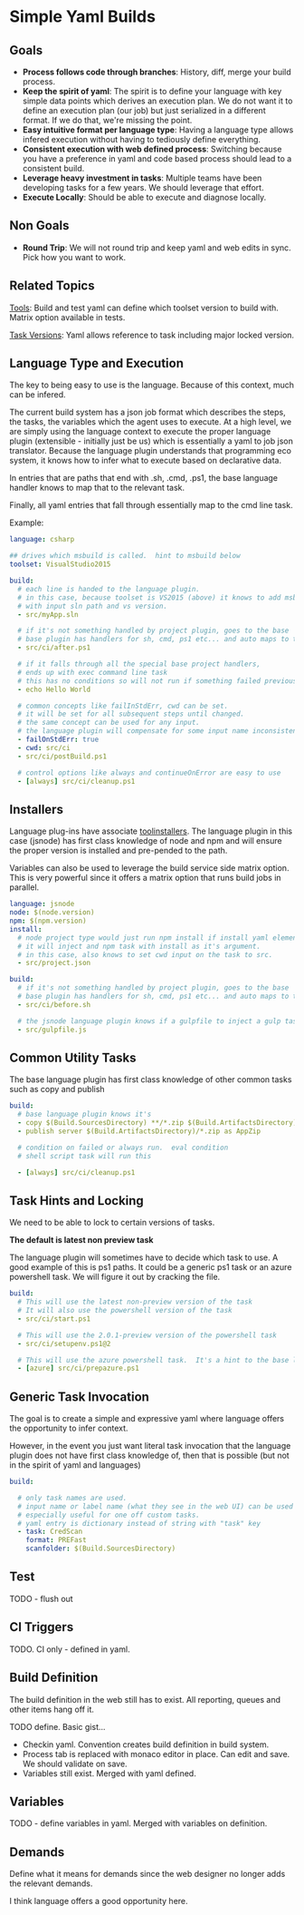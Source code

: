 # Simple Yaml Builds

## Goals

- **Process follows code through branches**: History, diff, merge your build process.
- **Keep the spirit of yaml**:  The spirit is to define your language with key simple data points which derives an execution plan.  We do not want it to define an execution plan (our job) but just serialized in a different format.  If we do that, we're missing the point.
- **Easy intuitive format per language type**: Having a language type allows infered execution without having to tediously define everything. 
- **Consistent execution with web defined process**: Switching because you have a preference in yaml and code based process should lead to a consistent build.
- **Leverage heavy investment in tasks**: Multiple teams have been developing tasks for a few years.  We should leverage that effort.
- **Execute Locally**: Should be able to execute and diagnose locally.

## Non Goals

- **Round Trip**: We will not round trip and keep yaml and web edits in sync.  Pick how you want to work.

## Related Topics

[Tools](tools.md): Build and test yaml can define which toolset version to build with.  Matrix option available in tests.  

[Task Versions](preview.md): Yaml allows reference to task including major locked version.

## Language Type and Execution

The key to being easy to use is the language.  Because of this context, much can be infered.

The current build system has a json job format which describes the steps, the tasks, the variables which the agent uses to execute.  At a high level, we are simply using the language context to execute the proper language plugin (extensible - initially just be us) which is essentially a yaml to job json translator.  Because the language plugin understands that programming eco system, it knows how to infer what to execute based on declarative data.

In entries that are paths that end with .sh, .cmd, .ps1, the base language handler knows to map that to the relevant task.

Finally, all yaml entries that fall through essentially map to the cmd line task.

Example:

```yaml
language: csharp

## drives which msbuild is called.  hint to msbuild below
toolset: VisualStudio2015

build:
  # each line is handed to the language plugin.
  # in this case, because toolset is VS2015 (above) it knows to add msbuild task
  # with input sln path and vs version. 
  - src/myApp.sln

  # if it's not something handled by project plugin, goes to the base
  # base plugin has handlers for sh, cmd, ps1 etc... and auto maps to the appropriate task
  - src/ci/after.ps1

  # if it falls through all the special base project handlers, 
  # ends up with exec command line task
  # this has no conditions so will not run if something failed previously
  - echo Hello World

  # common concepts like failInStdErr, cwd can be set.
  # it will be set for all subsequent steps until changed.
  # the same concept can be used for any input.
  # the language plugin will compensate for some input name inconsistencies
  - failOnStdErr: true
  - cwd: src/ci 
  - src/ci/postBuild.ps1

  # control options like always and continueOnError are easy to use
  - [always] src/ci/cleanup.ps1
```

## Installers

Language plug-ins have associate [toolinstallers](tools.md).  The language plugin in this case (jsnode) has first class knowledge of node and npm and will ensure the proper version is installed and pre-pended to the path.

Variables can also be used to leverage the build service side matrix option.  This is very powerful since it offers a matrix option that runs build jobs in parallel.

```yaml
language: jsnode
node: $(node.version)
npm: $(npm.version)
install:
  # node project type would just run npm install if install yaml element exists
  # it will inject and npm task with install as it's argument.
  # in this case, also knows to set cwd input on the task to src.
  - src/project.json

build:
  # if it's not something handled by project plugin, goes to the base
  # base plugin has handlers for sh, cmd, ps1 etc... and auto maps to the appropriate task
  - src/ci/before.sh

  # the jsnode language plugin knows if a gulpfile to inject a gulp task
  - src/gulpfile.js
```

## Common Utility Tasks

The base language plugin has first class knowledge of other common tasks such as copy and publish

```yaml
build:
  # base language plugin knows it's
  - copy $(Build.SourcesDirectory) **/*.zip $(Build.ArtifactsDirectory) overwrite
  - publish server $(Build.ArtifactsDirectory)/*.zip as AppZip 

  # condition on failed or always run.  eval condition
  # shell script task will run this 

  - [always] src/ci/cleanup.ps1
```

## Task Hints and Locking

We need to be able to lock to certain versions of tasks.  

**The default is latest non preview task** 

The language plugin will sometimes have to decide which task to use.  A good example of this is ps1 paths.  It could be a generic ps1 task or an azure powershell task.  We will figure it out by cracking the file. 

```yaml
build:
  # This will use the latest non-preview version of the task
  # It will also use the powershell version of the task 
  - src/ci/start.ps1

  # This will use the 2.0.1-preview version of the powershell task 
  - src/ci/setupenv.ps1@2

  # This will use the azure powershell task.  It's a hint to the base language handler
  - [azure] src/ci/prepazure.ps1
```

## Generic Task Invocation

The goal is to create a simple and expressive yaml where language offers the opportunity to infer context.

However, in the event you just want literal task invocation that the language plugin does not have first class knowledge of, then that is possible (but not in the spirit of yaml and languages)

```yaml
build:

  # only task names are used.
  # input name or label name (what they see in the web UI) can be used 
  # especially useful for one off custom tasks.
  # yaml entry is dictionary instead of string with "task" key
  - task: CredScan
    format: PREFast
    scanfolder: $(Build.SourcesDirectory)
```

## Test

TODO - flush out

## CI Triggers

TODO.  CI only - defined in yaml.

## Build Definition

The build definition in the web still has to exist.  All reporting, queues and other items hang off it.

TODO define.  Basic gist...

- Checkin yaml.  Convention creates build definition in build system.
- Process tab is replaced with monaco editor in place.  Can edit and save.  We should validate on save.
- Variables still exist.  Merged with yaml defined.

## Variables

TODO - define variables in yaml.  Merged with variables on definition.

## Demands

Define what it means for demands since the web designer no longer adds the relevant demands. 

I think language offers a good opportunity here.
